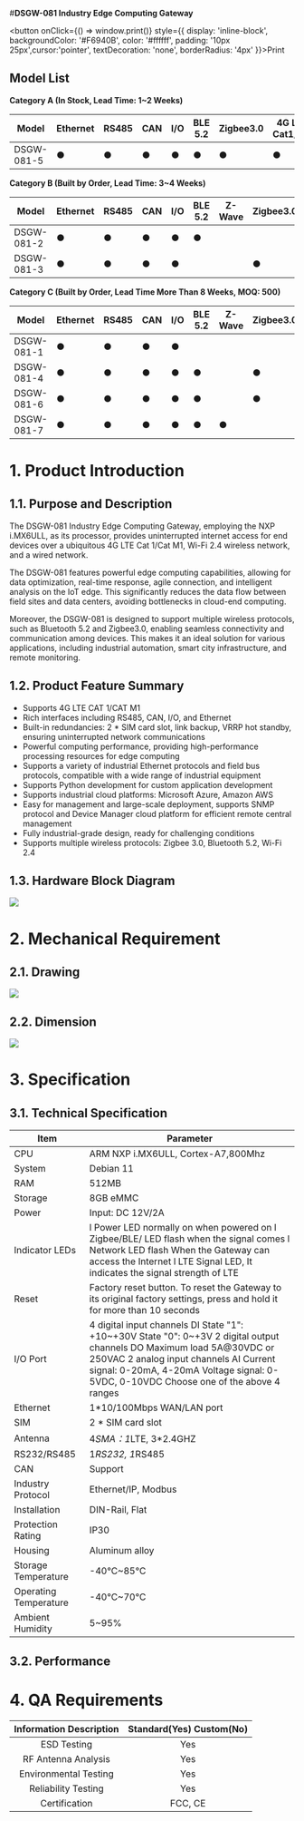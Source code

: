 #**DSGW-081 Industry Edge Computing Gateway**

<div style={{textAlign: 'center'}}>

<button onClick={() => window.print()} style={{ display: 'inline-block', backgroundColor: '#F6940B', color: '#ffffff', padding: '10px 25px',cursor:'pointer', textDecoration: 'none', borderRadius: '4px' }}>Print</button>

</div>

## Model List

**Category A (In Stock, Lead Time: 1~2 Weeks)**

| **Model**  | **Ethernet** | **RS485** | **CAN** | **I/O** | **BLE 5.2** | **Zigbee3.0** | **4G LTE Cat1/M1** | **Wi-Fi2.4G** |
| ---------- | ------------ | --------- | ------- | ------- | ----------- | ------------- | ------------------ | ------------- |
| DSGW-081-5 | ●            | ●         | ●       | ●       | ●           | ●             | ●                  | ●             |

**Category B (Built by Order, Lead Time: 3~4 Weeks)**

| **Model**  | **Ethernet** | **RS485** | **CAN** | **I/O** | **BLE 5.2** | **Z-Wave** | **Zigbee3.0** | **4G LTE Cat1/M1** | **Wi-Fi2.4G** |
| ---------- | ------------ | --------- | ------- | ------- | ----------- | ---------- | ------------- | --------------------- | ------------- |
| DSGW-081-2 | ●            | ●         | ●       | ●       | ●           |            |               |                       | ●             |
| DSGW-081-3 | ●            | ●         | ●       | ●       |             |            | ●             |                       | ●             |

**Category C (Built by Order, Lead Time More Than 8 Weeks, MOQ: 500)**

| **Model**  | **Ethernet** | **RS485** | **CAN** | **I/O** | **BLE 5.2** | **Z-Wave** | **Zigbee3.0** | **4G LTE Cat1/M1** | **Wi-Fi2.4G** | **KNX** |
| ---------- | ------------ | --------- | ------- | ------- | ----------- | ---------- | ------------- | ------------------ | ------------- | ------- |
| DSGW-081-1 | ●            | ●         | ●       | ●       |             |            |               | ●                  | ●             |         |
| DSGW-081-4 | ●            | ●         | ●       | ●       | ●           |            | ●             | ●                  |               |         |
| DSGW-081-6 | ●            | ●         | ●       | ●       | ●           |            | ●             | ●                  | ●             | ●       |
| DSGW-081-7 | ●            | ●         | ●       | ●       | ●           | ●          |               | ●                  | ●             |         |

# 1. Product Introduction

## 1.1. Purpose and Description
The DSGW-081 Industry Edge Computing Gateway, employing the NXP i.MX6ULL, as its processor, provides uninterrupted internet access for end devices over a ubiquitous 4G LTE Cat 1/Cat M1, Wi-Fi 2.4 wireless network, and a wired network.

The DSGW-081 features powerful edge computing capabilities, allowing for data optimization, real-time response, agile connection, and intelligent analysis on the IoT edge. This significantly reduces the data flow between field sites and data centers, avoiding bottlenecks in cloud-end computing.

Moreover, the DSGW-081 is designed to support multiple wireless protocols, such as Bluetooth 5.2 and Zigbee3.0, enabling seamless connectivity and communication among devices. This makes it an ideal solution for various applications, including industrial automation, smart city infrastructure, and remote monitoring.

## 1.2. Product Feature Summary 
- Supports 4G LTE CAT 1/CAT M1
- Rich interfaces including RS485, CAN, I/O, and Ethernet  
- Built-in redundancies: 2 * SIM card slot, link backup, VRRP hot standby, ensuring uninterrupted network communications
- Powerful computing performance, providing high-performance processing resources for edge computing
- Supports a variety of industrial Ethernet protocols and field bus protocols, compatible with a wide range of industrial equipment
- Supports Python development for custom application development
- Supports industrial cloud platforms: Microsoft Azure, Amazon AWS
- Easy for management and large-scale deployment, supports SNMP protocol and Device Manager cloud platform for efficient remote central management
- Fully industrial-grade design, ready for challenging conditions
- Supports multiple wireless protocols: Zigbee 3.0, Bluetooth 5.2, Wi-Fi 2.4

## 1.3. Hardware Block Diagram
![](https://dusunprj.oss-us-west-1.aliyuncs.com/DSGW-081-Hardware-Block-Diagram.png)

# 2. Mechanical Requirement 

## 2.1. Drawing
![](https://dusunprj.oss-us-west-1.aliyuncs.com/DSGW-081-Drawing.png)

## 2.2. Dimension
![](https://dusunprj.oss-us-west-1.aliyuncs.com/DSGW-081-Dimension.png)

# 3. Specification

## 3.1. Technical Specification
| Item                    |  Parameter                                                                                                    |
|-------------------------|----------------------------------------------------------------------------------------------------------------------------------------------------------------------------------------------------------------------------------------------------------|
| CPU                     | ARM NXP i.MX6ULL, Cortex-A7,800Mhz                                                                                                                                                                                                                       |
| System                  | Debian 11                                                                                                                                                                                                                                                |
| RAM                     | 512MB                                                                                                                                                                                                                                                    |
| Storage                 | 8GB eMMC                                                                                                                                                                                                                                                 |
| Power                   | Input: DC 12V/2A                                                                                                                                                                                                                                         |
| Indicator LEDs          | l  Power LED normally on when powered on l  Zigbee/BLE/ LED flash when the signal comes l  Network LED flash When the Gateway can access the Internet l  LTE Signal LED, It indicates the signal strength of LTE                                         |
| Reset                   | Factory reset button. To reset the Gateway to its original factory settings, press and hold it for more than 10 seconds                                                                                                                                  |
| I/O Port                | 4 digital input channels DI State "1": +10~+30V State "0": 0~+3V 2 digital output channels DO Maximum load 5A@30VDC or 250VAC 2 analog input channels AI Current signal: 0-20mA, 4-20mA Voltage signal: 0-5VDC, 0-10VDC Choose one of the above 4 ranges |
| Ethernet                | 1*10/100Mbps WAN/LAN port                                                                                                                                                                                                                                |
| SIM                     | 2 * SIM card slot                                                                                                                                                                                                                                        |
| Antenna                 | 4*SMA：1*LTE, 3*2.4GHZ                                                                                                                                                                                                                                   |
| RS232/RS485             | 1*RS232, 1*RS485                                                                                                                                                                                                                                         |
| CAN                     | Support                                                                                                                                                                                                                                                  |
| Industry Protocol       | Ethernet/IP, Modbus                                                                                                                                                                                                                                      |
| Installation            | DIN-Rail, Flat                                                                                                                                                                                                                                           |
| Protection Rating       | IP30                                                                                                                                                                                                                                                     |
| Housing                 | Aluminum alloy                                                                                                                                                                                                                                           |
| Storage Temperature     | -40℃~85℃                                                                                                                                                                                                                                                 |
| Operating Temperature   | -40℃~70℃                                                                                                                                                                                                                                                 |
| Ambient Humidity        | 5~95%                                                                                                                                                                                                                                                    |
## 3.2. Performance

# 4. QA Requirements
| Information Description | Standard(Yes) Custom(No) |
|:-----------------------:|:------------------------:|
| ESD Testing             | Yes                      |
| RF Antenna Analysis     | Yes                      |
| Environmental Testing   | Yes                      |
| Reliability Testing     | Yes                      |
| Certification           | FCC, CE                  |
